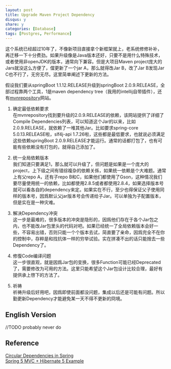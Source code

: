 ```yaml
---
layout: post
title: Upgrade Maven Project Dependency
disqus: y
share: y
categories: [Database]
tags: [Postgres, Performance]
---
```


这个系统已经超过10年了，不像新项目直接拿个新框架就上，老系统修修补补，再迁移一下十分费劲。如果升级像是Java版本还好，只要不是用什么特殊技术，或者使用非openJDK的版本，通常向下兼容。但是大项目Maven project庞大的Jars就没这么方便了，儅更新了一个jar A，那么就得改Jar B，改了Jar B发现Jar C也不行了，无穷无尽。这里简单阐述下更新的方法。

假设我们要从springBoot 1.1.12.RELEASE升级到springBoot 2.0.9.RELEASE，全部过程靠两个工具，1是maven dependency tree（我用的intellij自带插件），还有[mvnrepository](https://mvnrepository.com)网站。  

1. 确定最低依赖要求  
在mvnrepository找到要升级的2.0.9.RELEASE的依赖，该网站提供了详细了Compile Dependencies列表，可以知道这个Jar的以来，比如2.0.9.RELEASE，就依赖了一堆其他Jar。比如要求spring-core 5.0.13.RELEASE啦，slf4j-api 1.7.26啦，这些都是最低要求，也就说必须满足这些依赖springBoot 2.0.9.RELEASE才能运行。通常的话都打包了，也有可能有些依赖没有打包的，就得自己添加了。

2. 统一全局依赖版本   
我们知道只要满足1，那么就可以升级了，但问题是如果是一个庞大的project，上下级之间有错综複杂的依赖关係，如果统一依赖是个大难题。通常上有父repo A，还有子repo B和C，如果他们都使用了Gson，这种情况我们要尽量使用统一的依赖，比如都使用2.8.5或者都使用2.8.4，如果选择版本号就可以看各自的dependency来定。如果实在不行，至少也得保证父子使用同样的版本号，因爲默认父jar版本号会传递给子Jar。可以单独为子配置版本，但是实在是一种灾难。

3. 解决Dependency冲突  
这一步是最难的，很多版本的冲突是隐形的，因爲他们存在于各个Jar包之内，也不能改Jar包里头的代码对吧。如果已经统一了全局依赖版本会好一些，不容易出错，否则只能一个个版本去试，简直要了亲命，因爲完全不在你的控制中，存粹是和找抗体一样的穷举试验。实在拼凑不出的话只能捨去一些Dependency了。 

4. 修復Code编译问题    
这一步很直观，就是因爲Jar包的变换，很多Function可能已经Deprecated了，需要修改为可用的方法。这里只能希望这个Jar包设计比较合理，最好有提供承上啓下的方法了。

5. 祈祷  
祈祷升级后好用吧，因爲即使前面都没问题，集成以后还是可能有问题。所以勤更新Dependency才能避免某一天不得不更新的冏境。

English Version
---------------
//TODO probably never do

Reference
----------
[Circular Dependencies in Spring](https://www.baeldung.com/circular-dependencies-in-spring)  
[Spring 5 MVC + Hibernate 5 Example](https://howtodoinjava.com/spring5/webmvc/spring5-mvc-hibernate5-example/)  
